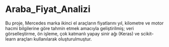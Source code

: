 # Araba_Fiyat_Analizi
Bu proje, Mercedes marka ikinci el araçların fiyatlarını yıl, kilometre ve motor hacmi bilgilerine göre tahmin etmek amacıyla geliştirilmiş; veri görselleştirme, ön işleme, çok katmanlı yapay sinir ağı (Keras) ve scikit-learn araçları kullanılarak oluşturulmuştur.
